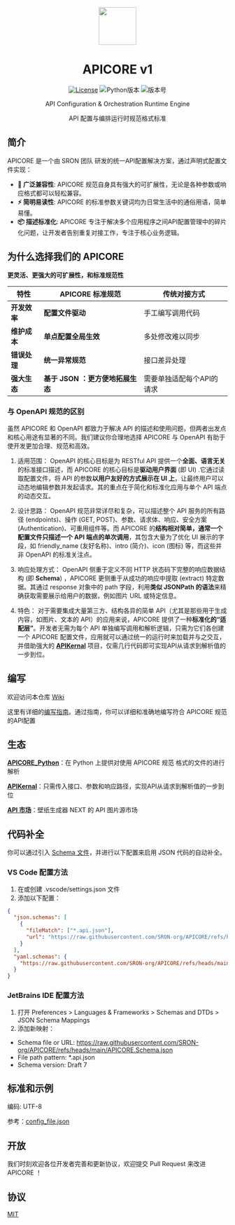 <div align="center">

<image src="https://github.com/user-attachments/assets/6726d165-92e1-4dac-9aea-226f6aad7dde" height="86"/>

# APICORE v1

[![License](https://img.shields.io/badge/License-MIT-blue.svg)](https://opensource.org/licenses/MIT)
![Python版本](https://img.shields.io/badge/Python-3.8%2B-brightgreen)
![版本号](https://img.shields.io/badge/Version-1.0.0-orange)

API Configuration & Orchestration Runtime Engine​

​​API 配置与编排运行时规范​格式标准

</div>

## 简介

APICORE 是一个由 SRON 团队 研发的​​统一API配置解决方案​​，通过声明式配置文件实现：

- **🔄 ​广泛兼容性**: APICORE 规范自身具有强大的可扩展性，无论是各种参数或响应格式都可以轻松兼容。
- **⚡ 简明易读性**: APICORE 的标准参数关键词均为日常生活中的通俗用语，简单易懂。
- **📦 ​​描述标准化​**: APICORE 专注于解决多个应用程序之间API配置管理中的碎片化问题，让开发者告别重复对接工作，专注于核心业务逻辑。

## 为什么选择我们的 APICORE

**更灵活、更强大的可扩展性，和标准规范性**

| 特性           | 	APICORE 标准规范                                    | 传统对接方式        | 
| -------------- | --------------------------------------- | ----------------------------------------- |
| **​​开发效率​​**       | **配置文件驱动**          | 手工编写调用代码                  |
| **维护成本​**       | **单点配置全局生效**           | 多处修改难以同步                    |
| **​​错误处理​**       | **统一异常规范**                | 接口差异处理                      |
| **强大生态**       | **基于 JSON ：更方便地拓展生态**                | 需要单独适配每个API的请求    |

### 与 OpenAPI 规范的区别
虽然 APICORE 和 OpenAPI 都致力于解决 API 的描述和使用问题，但两者出发点和核心用途有显著的不同。我们建议你合理地选择 APICORE 与 OpenAPI 有助于使开发更加合理、规范和高效。

1. 适用范围：
OpenAPI 的核心目标是为 RESTful API 提供一个**全面、语言无关**的标准接口描述，而 APICORE 的核心目标是**驱动用户界面** (即 UI) .它通过读取配置文件，将 API 的参数**以用户友好的方式展示在 UI 上**，让最终用户可以动态地编辑参数并发起请求。其的重点在于简化和标准化应用与单个 API 端点的动态交互。

2. 设计思路：
OpenAPI 规范非常详尽和复杂，可以描述整个 API 服务的所有路径 (endpoints)、操作 (GET, POST)、参数、请求体、响应、安全方案 (Authentication)、可重用组件等。而 APICORE 的**结构相对简单，通常一个配置文件只描述一个 API 端点的单次调用**，其包含大量为了优化 UI 展示的字段，如 friendly_name (友好名称)、intro (简介)、icon (图标) 等，而这些并非 OpenAPI 的标准关注点。

3. 响应处理方式：
OpenAPI 侧重于定义不同 HTTP 状态码下完整的响应数据结构 (即 **Schema**) ，APICORE 更侧重于从成功的响应中提取 (extract) 特定数据。其通过 response 对象中的 path 字段，利用**类似 JSONPath 的语法**来精确获取需要展示给用户的数据，例如图片 URL 或特定信息。

4. 特色：
对于需要集成大量第三方、结构各异的简单 API（尤其是那些用于生成内容，如图片、文本的 API）的应用来说，APICORE 提供了一种**标准化的“适配层”**。开发者无需为每个 API 单独编写调用和解析逻辑，只需为它们各创建一个 APICORE 配置文件，应用就可以通过统一的运行时来加载并与之交互，并借助强大的 [**APIKernal**](https://github.com/SRInternet/APIKernal) 项目，仅需几行代码即可实现API从请求到解析值的一步到位。

## 编写

欢迎访问本仓库 [Wiki](https://github.com/SRON-org/APICORE/wiki) 

这里有详细的[编写指南](https://github.com/SRON-org/APICORE/wiki/Create-a-New-APICORE-Configuration-File)。通过指南，你可以详细和准确地编写符合 APICORE 规范的API配置

## 生态

[**APICORE_Python**](https://github.com/SRON-org/APICORE_Python)：在 Python 上提供对使用 APICORE 规范 格式的文件的进行解析

[**APIKernal**](https://github.com/SRInternet/APIKernal)：只需传入接口、参数和响应路径，实现API从请求到解析值的一步到位

[**API 市场**](https://github.com/IntelliMarkets/Wallpaper_API_Index/)：壁纸生成器 NEXT 的 API 图片源市场

## 代码补全

你可以通过引入 [Schema 文件](https://raw.githubusercontent.com/SRON-org/APICORE/refs/heads/main/APICORE.Schema.json)，并进行以下配置来启用 JSON 代码的自动补全。

### VS Code 配置方法
1. 在或创建 .vscode/settings.json 文件
2. 添加以下配置：
```json
{
  "json.schemas": [
    {
      "fileMatch": ["*.api.json"],
      "url": "https://raw.githubusercontent.com/SRON-org/APICORE/refs/heads/main/APICORE.Schema.json"
    }
  ],
  "yaml.schemas": {
    "https://raw.githubusercontent.com/SRON-org/APICORE/refs/heads/main/APICORE.Schema.json": "*.api.yaml"
  }
}
```

### JetBrains IDE 配置方法
1. 打开 Preferences > Languages & Frameworks > Schemas and DTDs > JSON Schema Mappings
2. 添加新映射：
- Schema file or URL: https://raw.githubusercontent.com/SRON-org/APICORE/refs/heads/main/APICORE.Schema.json
- File path pattern: *.api.json
- Schema version: Draft 7

## 标准和示例

编码: UTF-8

参考：[config_file.json](https://github.com/SRON-org/APICORE_Python/blob/main/config_file.json)

## 开放

我们时刻欢迎各位开发者完善和更新协议，欢迎提交 Pull Request 来改进 APICORE ！

## 协议

[MIT](./LICENSE)
